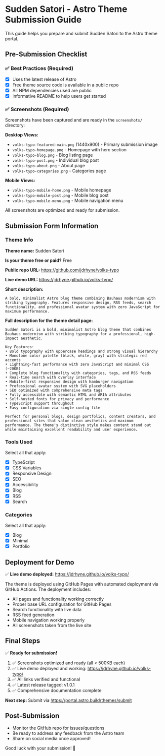 # Sudden Satori - Astro Theme Submission Guide

This guide helps you prepare and submit Sudden Satori to the Astro theme portal.

## Pre-Submission Checklist

### ✅ Best Practices (Required)
- [x] Uses the latest release of Astro
- [x] Free theme source code is available in a public repo
- [x] All NPM dependencies used are public
- [x] Informative README to help users get started

### ✅ Screenshots (Required)
Screenshots have been captured and are ready in the `screenshots/` directory:

**Desktop Views:**
- `volks-typo-featured-main.png` (1440x900) - Primary submission image
- `volks-typo-homepage.png` - Homepage with hero section
- `volks-typo-blog.png` - Blog listing page
- `volks-typo-post.png` - Individual blog post
- `volks-typo-about.png` - About page
- `volks-typo-categories.png` - Categories page

**Mobile Views:**
- `volks-typo-mobile-home.png` - Mobile homepage
- `volks-typo-mobile-post.png` - Mobile blog post
- `volks-typo-mobile-menu.png` - Mobile navigation menu

All screenshots are optimized and ready for submission.

## Submission Form Information

### Theme Info

**Theme name:** Sudden Satori

**Is your theme free or paid?** Free

**Public repo URL:** https://github.com/jdrhyne/volks-typo

**Live demo URL:** https://jdrhyne.github.io/volks-typo/

**Short description:**
```
A bold, minimalist Astro blog theme combining Bauhaus modernism with striking typography. Features responsive design, RSS feeds, search functionality, and professional avatar system with zero JavaScript for maximum performance.
```

**Full description for the theme detail page:**
```
Sudden Satori is a bold, minimalist Astro blog theme that combines Bauhaus modernism with striking typography for a professional, high-impact aesthetic.

Key Features:
• Bold typography with uppercase headings and strong visual hierarchy
• Monotone color palette (black, white, gray) with strategic red accents
• Lightning-fast performance with zero JavaScript and minimal CSS (~20KB)
• Complete blog functionality with categories, tags, and RSS feeds
• Real-time search with overlay interface
• Mobile-first responsive design with hamburger navigation
• Professional avatar system with SVG placeholders
• SEO optimized with comprehensive meta tags
• Fully accessible with semantic HTML and ARIA attributes
• Self-hosted fonts for privacy and performance
• TypeScript support throughout
• Easy configuration via single config file

Perfect for personal blogs, design portfolios, content creators, and professional sites that value clean aesthetics and maximum performance. The theme's distinctive style makes content stand out while maintaining excellent readability and user experience.
```

### Tools Used
Select all that apply:
- [x] TypeScript
- [x] CSS Variables
- [x] Responsive Design
- [x] SEO
- [x] Accessibility
- [x] Blog
- [x] RSS
- [x] Search

### Categories
Select all that apply:
- [x] Blog
- [x] Minimal
- [x] Portfolio

## Deployment for Demo

✅ **Live demo deployed:** https://jdrhyne.github.io/volks-typo/

The theme is deployed using GitHub Pages with automated deployment via GitHub Actions. The deployment includes:
- All pages and functionality working correctly
- Proper base URL configuration for GitHub Pages
- Search functionality with live data
- RSS feed generation
- Mobile navigation working properly
- All screenshots taken from the live site

## Final Steps

✅ **Ready for submission!**

1. ✅ Screenshots optimized and ready (all < 500KB each)
2. ✅ Live demo deployed and working: https://jdrhyne.github.io/volks-typo/
3. ✅ All links verified and functional
4. ✅ Latest release tagged: v1.0.1
5. ✅ Comprehensive documentation complete

**Next step:** Submit via https://portal.astro.build/themes/submit

## Post-Submission

- Monitor the GitHub repo for issues/questions
- Be ready to address any feedback from the Astro team
- Share on social media once approved!

Good luck with your submission! 🚀
